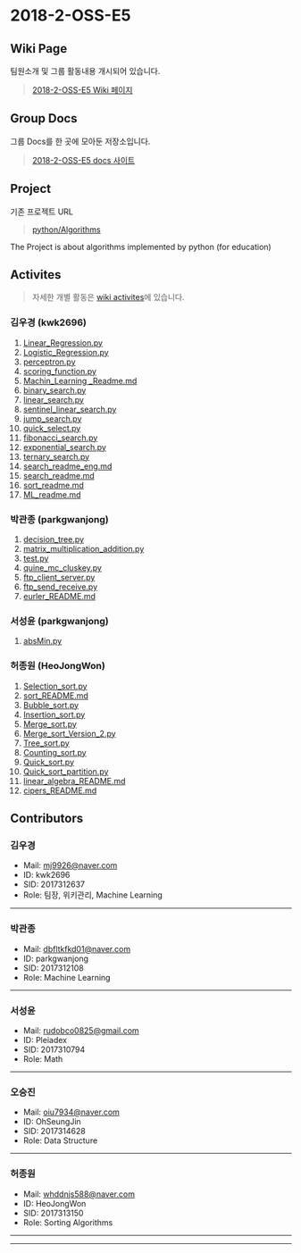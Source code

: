 
# 2018-2-OSS-E5
## Wiki Page
팀원소개 및 그룹 활동내용 개시되어 있습니다.
> [2018-2-OSS-E5 Wiki 페이지](https://github.com/18-2-SKKU-OSS/2018-2-OSS-E5/wiki)
## Group Docs
그룹 Docs를 한 곳에 모아둔 저장소입니다.
> [2018-2-OSS-E5 docs 사이트](https://drive.google.com/open?id=15VQQI6trnJVe29v_ixXwmIa30OwJnN0j)
## Project
기존 프로젝트 URL
> [python/Algorithms](https://github.com/TheAlgorithms/Python)

The Project is about algorithms implemented by python (for education) 

## Activites
> 자세한 개별 활동은 [wiki activites](https://github.com/18-2-SKKU-OSS/2018-2-OSS-E5/wiki/Activites)에 있습니다.

### 김우경 (kwk2696)
1. [Linear_Regression.py](https://github.com/18-2-SKKU-OSS/2018-2-OSS-E5/blob/master/machine_learning/1.%20Linear_Regression.py) 
2. [Logistic_Regression.py](https://github.com/18-2-SKKU-OSS/2018-2-OSS-E5/blob/master/machine_learning/2.%20Logistic_Regression.py)
3. [perceptron.py](https://github.com/18-2-SKKU-OSS/2018-2-OSS-E5/blob/master/machine_learning/3.%20perceptron.py)
4. [scoring_function.py](https://github.com/18-2-SKKU-OSS/2018-2-OSS-E5/blob/master/machine_learning/0.%20scoring_functions.py) 
5. [Machin_Learning _Readme.md](https://github.com/18-2-SKKU-OSS/2018-2-OSS-E5/blob/master/machine_learning/Machine_Learning_ReadMe.md)
6. [binary_search.py](https://github.com/18-2-SKKU-OSS/2018-2-OSS-E5/blob/master/searches/2.%20binary_search.py)
7. [linear_search.py](https://github.com/18-2-SKKU-OSS/2018-2-OSS-E5/blob/master/searches/1.%20linear_search.py)
8. [sentinel_linear_search.py](https://github.com/18-2-SKKU-OSS/2018-2-OSS-E5/blob/master/searches/1-1.%20sentinel_linear_search.py) 
9. [jump_search.py](https://github.com/18-2-SKKU-OSS/2018-2-OSS-E5/blob/master/searches/4.%20jump_search.py)
10. [quick_select.py](https://github.com/18-2-SKKU-OSS/2018-2-OSS-E5/blob/master/searches/5.%20quick_select.py)
11. [fibonacci_search.py](https://github.com/18-2-SKKU-OSS/2018-2-OSS-E5/blob/master/searches/6.%20fibonacci_search.py)
12. [exponential_search.py](https://github.com/18-2-SKKU-OSS/2018-2-OSS-E5/blob/master/searches/7.%20expoential_search.py)
13. [ternary_search.py](https://github.com/18-2-SKKU-OSS/2018-2-OSS-E5/blob/master/searches/8.%20ternary_search.py)
14. [search_readme_eng.md](https://github.com/18-2-SKKU-OSS/2018-2-OSS-E5/blob/master/searches/README_eng.md)
15. [search_readme.md](https://github.com/18-2-SKKU-OSS/2018-2-OSS-E5/blob/master/searches/README.md)
16. [sort_readme.md](https://github.com/18-2-SKKU-OSS/2018-2-OSS-E5/blob/master/sorts/README.md)
17. [ML_readme.md](https://github.com/18-2-SKKU-OSS/2018-2-OSS-E5/blob/master/machine_learning/README.md)

### 박관종 (parkgwanjong)
1. [decision_tree.py](https://github.com/18-2-SKKU-OSS/2018-2-OSS-E5/blob/master/machine_learning/decision_tree.py)
2. [matrix_multiplication_addition.py](https://github.com/18-2-SKKU-OSS/2018-2-OSS-E5/blob/master/Maths/matrix/)
3. [test.py](https://github.com/18-2-SKKU-OSS/2018-2-OSS-E5/blob/master/Maths/linear_algebra_python/tests.py)
4. [quine_mc_cluskey.py](https://github.com/18-2-SKKU-OSS/2018-2-OSS-E5/blob/master/Maths/boolean_algebra/quine_mc_cluskey.py)
5. [ftp_client_server.py](https://github.com/18-2-SKKU-OSS/2018-2-OSS-E5/blob/master/networking/file_transfer_protocol/ftp_client_server.py)
6. [ftp_send_receive.py](https://github.com/18-2-SKKU-OSS/2018-2-OSS-E5/blob/master/networking/file_transfer_protocol/ftp_send_receive.py)
7. [eurler_README.md](https://github.com/18-2-SKKU-OSS/2018-2-OSS-E5/blob/dead57b148dbe3051dc285c9e456629abce43cad/project_euler/README.md)

### 서성윤 (parkgwanjong)
1. [absMin.py](https://github.com/18-2-SKKU-OSS/2018-2-OSS-E5/blob/master/Maths/absMin.py)

### 허종원 (HeoJongWon)
1. [Selection_sort.py](https://github.com/18-2-SKKU-OSS/2018-2-OSS-E5/tree/master/sorts/0.Selection_sort.py)
2. [sort_README.md](https://github.com/18-2-SKKU-OSS/2018-2-OSS-E5/blob/master/sorts/README.md)
3. [Bubble_sort.py](https://github.com/18-2-SKKU-OSS/2018-2-OSS-E5/tree/master/sorts/1.Bubble_sort.py)
4. [Insertion_sort.py](https://github.com/18-2-SKKU-OSS/2018-2-OSS-E5/blob/master/sorts/2.Insertion_sort.py)
5. [Merge_sort.py](https://github.com/18-2-SKKU-OSS/2018-2-OSS-E5/blob/master/sorts/3.Merge_sort.py)
6. [Merge_sort_Version_2.py](https://github.com/18-2-SKKU-OSS/2018-2-OSS-E5/blob/master/sorts/3.Merge_sort_Version_2.py)
7. [Tree_sort.py](https://github.com/18-2-SKKU-OSS/2018-2-OSS-E5/blob/master/sorts/4.Tree_sort.py)
8. [Counting_sort.py](https://github.com/18-2-SKKU-OSS/2018-2-OSS-E5/blob/master/sorts/5.Counting_sort.py)
9. [Quick_sort.py](https://github.com/18-2-SKKU-OSS/2018-2-OSS-E5/blob/master/sorts/6.Quick_sort.py)
10. [Quick_sort_partition.py](https://github.com/18-2-SKKU-OSS/2018-2-OSS-E5/blob/master/sorts/6.Quick_sort_partition.py)
11. [linear_algebra_README.md](https://github.com/18-2-SKKU-OSS/2018-2-OSS-E5/blob/master/Maths/linear_algebra_python/README.md)
12. [cipers_README.md](https://github.com/18-2-SKKU-OSS/2018-2-OSS-E5/blob/master/ciphers/README.md) 

## Contributors
### 김우경
* Mail: mj9926@naver.com
* ID: kwk2696
* SID: 2017312637
* Role: 팀장, 위키관리, Machine Learning
***
### 박관종
* Mail: dbfltkfkd01@naver.com
* ID: parkgwanjong
* SID: 2017312108
* Role: Machine Learning
***
### 서성윤
* Mail: rudobco0825@gmail.com
* ID: Pleiadex
* SID: 2017310794
* Role: Math
***
### 오승진
* Mail: oiu7934@naver.com
* ID: OhSeungJin
* SID: 2017314628
* Role: Data Structure 
***
### 허종원
* Mail: whddnjs588@naver.com
* ID: HeoJongWon
* SID: 2017313150
* Role: Sorting Algorithms
***





----------------------------------------------------------------------------------


